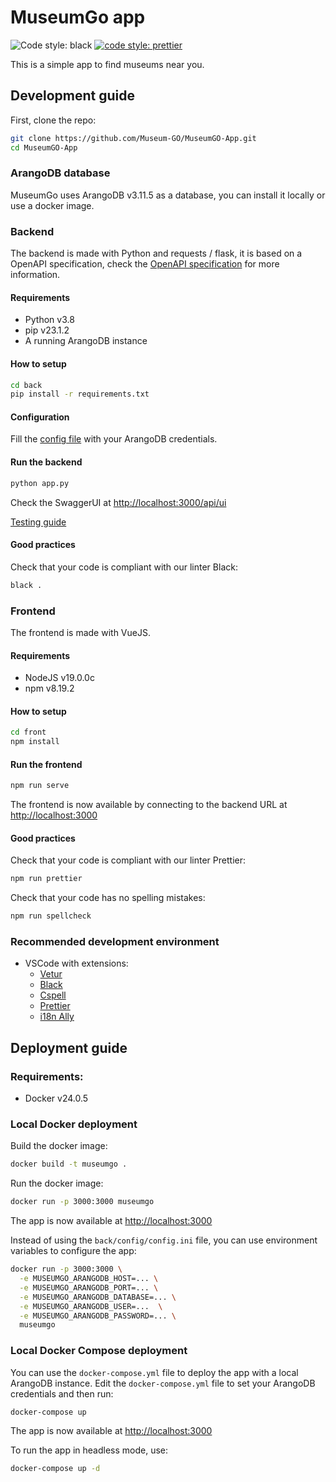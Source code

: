 # MuseumGo app

![Code style: black](https://img.shields.io/badge/code%20style-black-000000.svg)
[![code style: prettier](https://img.shields.io/badge/code_style-prettier-ff69b4.svg?style=flat-square)](https://github.com/prettier/prettier)

This is a simple app to find museums near you.

## Development guide

First, clone the repo:

```bash
git clone https://github.com/Museum-GO/MuseumGO-App.git
cd MuseumGO-App
```

### ArangoDB database

MuseumGo uses ArangoDB v3.11.5 as a database, you can install it locally or use a docker image.

### Backend

The backend is made with Python and requests / flask, it is based on a OpenAPI specification, check the [OpenAPI specification](./back/api.yaml) for more information.

#### Requirements

- Python v3.8
- pip v23.1.2
- A running ArangoDB instance

#### How to setup

```bash
cd back
pip install -r requirements.txt
```

#### Configuration

Fill the [config file](./back/config/config.ini) with your ArangoDB credentials.

#### Run the backend

```bash
python app.py
```

Check the SwaggerUI at [http://localhost:3000/api/ui](http://localhost:3000/api/ui)

[Testing guide](./back/tests/README.md)

#### Good practices

Check that your code is compliant with our linter Black:

```bash
black .
```

### Frontend

The frontend is made with VueJS.

#### Requirements

- NodeJS v19.0.0c
- npm v8.19.2

#### How to setup

```bash
cd front
npm install
```

#### Run the frontend

```bash
npm run serve
```

The frontend is now available by connecting to the backend URL at [http://localhost:3000](http://localhost:3000)

#### Good practices

Check that your code is compliant with our linter Prettier:

```bash
npm run prettier
```

Check that your code has no spelling mistakes:

```bash
npm run spellcheck
```

### Recommended development environment

- VSCode with extensions:
  - [Vetur](https://marketplace.visualstudio.com/items?itemName=octref.vetur)
  - [Black](https://marketplace.visualstudio.com/items?itemName=lextudio.restructuredtext)
  - [Cspell](https://marketplace.visualstudio.com/items?itemName=streetsidesoftware.code-spell-checker)
  - [Prettier](https://marketplace.visualstudio.com/items?itemName=esbenp.prettier-vscode)
  - [i18n Ally](https://marketplace.visualstudio.com/items?itemName=lokalise.i18n-ally)

## Deployment guide

### Requirements:

- Docker v24.0.5

### Local Docker deployment

Build the docker image:

```bash
docker build -t museumgo .
```

Run the docker image:

```bash
docker run -p 3000:3000 museumgo
```

The app is now available at [http://localhost:3000](http://localhost:3000)

Instead of using the `back/config/config.ini` file, you can use environment variables to configure the app:

```bash
docker run -p 3000:3000 \
  -e MUSEUMGO_ARANGODB_HOST=... \
  -e MUSEUMGO_ARANGODB_PORT=... \
  -e MUSEUMGO_ARANGODB_DATABASE=... \
  -e MUSEUMGO_ARANGODB_USER=...  \
  -e MUSEUMGO_ARANGODB_PASSWORD=... \
  museumgo
```

### Local Docker Compose deployment

You can use the `docker-compose.yml` file to deploy the app with a local ArangoDB instance. Edit the `docker-compose.yml` file to set your ArangoDB credentials and then run:

```bash
docker-compose up
```

The app is now available at [http://localhost:3000](http://localhost:3000)

To run the app in headless mode, use:

```bash
docker-compose up -d
```
